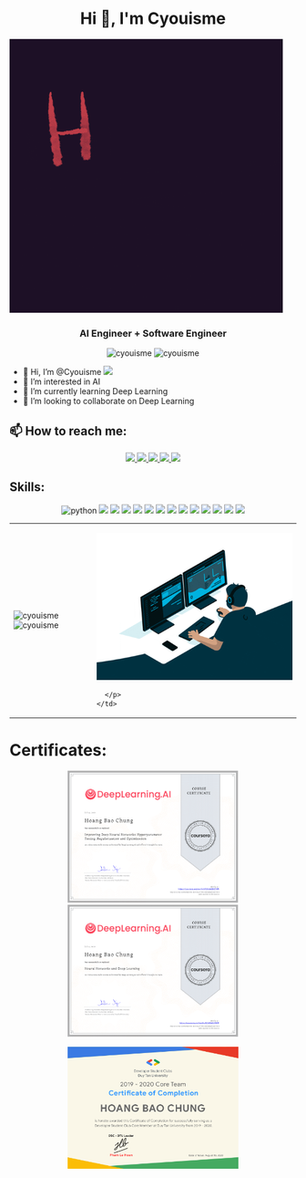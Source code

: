 <h1 align="center">Hi 👋, I'm Cyouisme</h1>
<img src="images/helloworld.gif"/>
<h3 align="center">AI Engineer + Software Engineer</h3>
<p align="center"> <img src="https://komarev.com/ghpvc/?username=cyouisme" alt="cyouisme" /> <img src="https://badges.pufler.dev/repos/Cyouisme" alt="cyouisme" /> </p>


- 👋 Hi, I’m @Cyouisme <img src="https://media.giphy.com/media/WUlplcMpOCEmTGBtBW/giphy.gif" width="30">
- 👀 I’m interested in AI
- 🌱 I’m currently learning Deep Learning
- 💞️ I’m looking to collaborate on Deep Learning


## 📫 How to reach me:

<!-- [![Join the chat at https://gitter.im/TienNHM/Github-Profile-Tutorial](https://badges.gitter.im/TienNHM/Github-Profile-Tutorial.svg)](https://gitter.im/TienNHM/Github-Profile-Tutorial?utm_source=badge&utm_medium=badge&utm_campaign=pr-badge&utm_content=badge) -->

<p align="center">
  <a href="https://www.linkedin.com/in/chung-hoang-a26b52198/" target="_blank">
    <img src="https://img.icons8.com/fluent/48/000000/linkedin.png"/>
  </a>
  <a href="https://www.facebook.com/cyouisme" alt="Facebook">
    <img src="https://img.icons8.com/fluent/48/000000/facebook-new.png" target="_blank" />
  </a> 
  <a href="https://github.com/Cyouisme" alt="Github">
    <img src="https://img.icons8.com/fluent/48/000000/github.png"/>
  </a> 
  <a href="https://www.instagram.com/_cyouisme_/" alt="Instagram" target="_blank" >
    <img src="https://img.icons8.com/fluency/48/000000/instagram-new.png"/>
  </a>
  <a href="mailto:baochunga1@gmail.com" alt="Email">
    <img src="https://img.icons8.com/fluent/48/000000/mailing.png"/>
  </a>
</p>

## Skills:
<p align="center">
  <img src="https://img.icons8.com/color/48/000000/python--v1.png" alt="python" width="48" height="48"/> 
  <img src="https://img.icons8.com/color/48/000000/microsoft-sql-server.png"/>
  <img src="https://img.icons8.com/color/48/000000/mongodb.png"/>
  <img src="https://img.icons8.com/color/48/000000/amazon-web-services.png"/>
  <img src="https://img.icons8.com/ios/50/000000/flask.png"/>
  <img src="https://img.icons8.com/color/48/000000/tensorflow.png"/>
  <img src="https://img.icons8.com/color/48/000000/docker.png"/>
  <img src="https://img.icons8.com/office/16/000000/selenium-test-automation.png"/>
  <img src="https://img.icons8.com/color/48/000000/heroku.png"/>
  <img src="https://img.icons8.com/color/48/000000/html-5--v1.png"/>
  <img src="https://img.icons8.com/color/48/000000/css3.png"/>
  <img src="https://img.icons8.com/color/48/000000/javascript--v1.png"/>
  <img src="https://img.icons8.com/color/48/000000/git.png"/>
  <img src="https://img.icons8.com/color/48/000000/trello.png"/>
</p>

<table style="width:100%;">
  <tr>
    <td>
      <img src="https://github-readme-stats.vercel.app/api/top-langs/?username=cyouisme&bg_color=FFFFFF00&text_color=179fa3&layout=compact&hide=CSS&langs_count=10&custom_title=Top%20ngôn%20ngữ%20được%20dùng" alt="cyouisme" width="100%"/>
      <img src="https://github-readme-stats.vercel.app/api?username=cyouisme&bg_color=FFFFFF00&text_color=179fa3&show_icons=true&count_private=true&include_all_commits=true&custom_title=Hoạt%20động%20trên%20Github" alt="cyouisme" width="100%"/>
    </td>
    <td>
      <p align="center"> 
        <img src="images/coding.gif"/>
        
      </p>
    </td>
  </tr>
</table>

# Certificates:

<p align="center">
  <a href="https://www.coursera.org/account/accomplishments/certificate/YT2YLM2DCTVW">
    <img alt="Coursera cef" title="Improving_Deep_Neural_Networks" src="images/Improving_Deep_Neural_Networks.png" width="300px" />
  </a>
  <a href="https://www.coursera.org/account/accomplishments/certificate/KC5X56CEY87P">
    <img alt="Coursera cef" title="Neural network and Deep learning" src="images/NN&DL.png" width="300px" />
  </a>
</p>

<p align="center">
  <a href="https://dsc-dtu-certificate.web.app/?member=HoangBaoChung">
    <img alt="dsc" title="DSC-DTU Certificate of Completion" src="images/dsc.png" width="300px" />
  </a>
</p>
